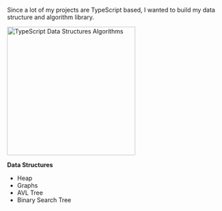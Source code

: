 Since a lot of my projects are TypeScript based, 
I wanted to build my data structure and algorithm library.

<img alt="TypeScript Data Structures Algorithms" src="https://strapi-next-s3.s3.amazonaws.com/image_8a84b91b5f.svg"  height="300"/>

**Data Structures**
- Heap
- Graphs
- AVL Tree
- Binary Search Tree

